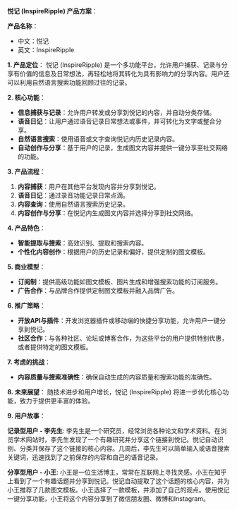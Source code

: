 **悦记 (InspireRipple) 产品方案**：

**产品名称**：
- 中文：悦记
- 英文：InspireRipple

**1. 产品定位**：
悦记 (InspireRipple) 是一个多功能平台，允许用户捕获、记录与分享有价值的信息及日常想法，再轻松地将其转化为具有影响力的分享内容。用户还可以利用自然语言搜索功能回顾过往的记录。

**2. 核心功能**：

- **信息捕获与记录**：允许用户转发或分享到悦记的内容，并自动分类存储。
- **语音日记**：让用户通过语音记录日常想法或事件，并可转化为文字或整合分享。
- **自然语言搜索**：使用语音或文字查询悦记内历史记录内容。
- **自动创作与分享**：基于用户的记录，生成图文内容并提供一键分享至社交网络的功能。

**3. 产品流程**：

1. **内容捕获**：用户在其他平台发现内容并分享到悦记。
2. **语音日记**：通过录音功能记录日常点滴。
3. **内容查询**：使用自然语言搜索历史记录。
4. **内容创作与分享**：在悦记内生成图文内容并选择分享到社交网络。

**4. 产品特色**：

- **智能提取与搜索**：高效识别、提取和搜索内容。
- **个性化内容创作**：根据用户的历史记录和偏好，提供定制的图文模板。

**5. 商业模型**：

- **订阅制**：提供高级功能如图文模板、图片生成和增强搜索功能的订阅服务。
- **广告合作**：与品牌合作提供定制图文模板并融入品牌广告。

**6. 推广策略**：

- **开放API与插件**：开发浏览器插件或移动端的快捷分享功能，允许用户一键分享到悦记。
- **社区合作**：与各种社区、论坛或博客合作，为这些平台的用户提供特别优惠，或者提供特定的图文模板。

**7. 考虑的挑战**：

- **内容质量与搜索准确性**：确保自动生成的内容质量和搜索功能的准确性。

**8. 未来展望**：
随技术进步和用户增长，悦记 (InspireRipple) 将进一步优化核心功能，致力于提供更丰富的体验。

**9. 用户故事**：

**记录型用户 - 李先生**:
李先生是一个研究员，经常浏览各种论文和学术资料。在浏览学术网站时，李先生发现了一个有趣研究并分享这个链接到悦记。悦记自动识别、分类并保存了这个链接的核心内容。几周后，李先生可以简单输入或语音搜索关键词，迅速找到了之前保存的内容和自己的语音记录。

**分享型用户 - 小王**:
小王是一位生活博主，常常在互联网上寻找灵感。小王在知乎上看到了一个有趣话题并分享到悦记。悦记自动提取了这个话题的核心内容，并为小王推荐了几款图文模板。小王选择了一款模板，并添加了自己的观点。使用悦记一键分享功能，小王将这个内容分享到了微信朋友圈、微博和Instagram。
